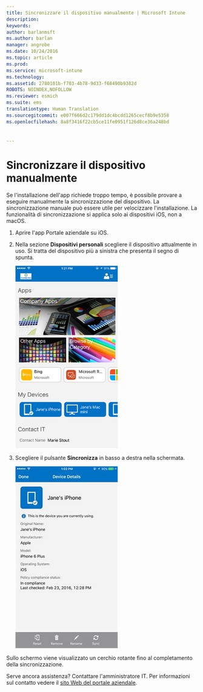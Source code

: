 ```yaml
---
title: Sincronizzare il dispositivo manualmente | Microsoft Intune
description: 
keywords: 
author: barlanmsft
ms.author: barlan
manager: angrobe
ms.date: 10/24/2016
ms.topic: article
ms.prod: 
ms.service: microsoft-intune
ms.technology: 
ms.assetid: 2780101b-f703-4b78-9d33-f68490b9382d
ROBOTS: NOINDEX,NOFOLLOW
ms.reviewer: esmich
ms.suite: ems
translationtype: Human Translation
ms.sourcegitcommit: e007f666d2c179dd1dc4bcdd1265cecf8b9e5358
ms.openlocfilehash: 8a8f3416f22cb5ce11fe0951f126d8ce36a248bd


---
```



# <a name="sync-your-ios-device-manually"></a>Sincronizzare il dispositivo manualmente

Se l'installazione dell'app richiede troppo tempo, è possibile provare a eseguire manualmente la sincronizzazione del dispositivo. La sincronizzazione manuale può essere utile per velocizzare l'installazione. La funzionalità di sincronizzazione si applica solo ai dispositivi iOS, non a macOS.

1. Aprire l'app Portale aziendale su iOS.

2. Nella sezione **Dispositivi personali** scegliere il dispositivo attualmente in uso. Si tratta del dispositivo più a sinistra che presenta il segno di spunta.

    ![Schermo del dispositivo con la sezione Dispositivi personali](./media/ios-sync-1-comp-portal-apps.png)

3.  Scegliere il pulsante **Sincronizza** in basso a destra nella schermata.

    ![Dettagli del dispositivo con il pulsante Sincronizza](./media/ios-sync-2-sync-button.png)

Sullo schermo viene visualizzato un cerchio rotante fino al completamento della sincronizzazione.

Serve ancora assistenza? Contattare l'amministratore IT. Per informazioni sul contatto vedere il [sito Web del portale aziendale](http://portal.manage.microsoft.com).



<!--HONumber=Dec16_HO1-->



